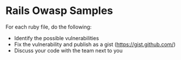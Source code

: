 # Rails Owasp Samples

For each ruby file, do the following:

* Identify the possible vulnerabilities
* Fix the vulnerability and publish as a gist (https://gist.github.com/)
* Discuss your code with the team next to you
